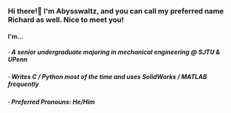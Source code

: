 ### Hi there!👋 I'm Abysswaltz, and you can call my preferred name Richard as well. Nice to meet you!

#### I'm...
#####  · A senior undergraduate majoring in mechanical engineering @ SJTU & UPenn
#####  · Writes C / Python most of the time and uses SolidWorks / MATLAB frequently 
##### · Preferred Pronouns: He/Him

<!--
**richardzhangsjtu/richardzhangsjtu** is a ✨ _special_ ✨ repository because its `README.md` (this file) appears on your GitHub profile.

Here are some ideas to get you started:

- 🔭 I’m currently working on ...
- 🌱 I’m currently learning ...
- 👯 I’m looking to collaborate on ...
- 🤔 I’m looking for help with ...
- 💬 Ask me about ...
- 📫 How to reach me: ...
- 😄 Pronouns: ...
- ⚡ Fun fact: ...
-->
